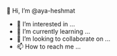👋 Hi, I’m @aya-heshmat
- 👀 I’m interested in ...
- 🌱 I’m currently learning ...
- 💞️ I’m looking to collaborate on ...
- 📫 How to reach me ...

<!---
aya-heshmat/aya-heshmat is a ✨ special ✨ repository because its `README.md` (this file) appears on your GitHub profile.
You can click the Preview link to take a look at your changes.
--->
